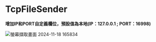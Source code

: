 # TcpFileSender
__增加IP和PORT自定義欄位，預設值為本地(IP：127.0.0.1 ; PORT：16998)__

![螢幕擷取畫面 2024-11-18 165834](https://github.com/user-attachments/assets/92fff7da-4c53-4de2-b519-92b7c67c164f)
